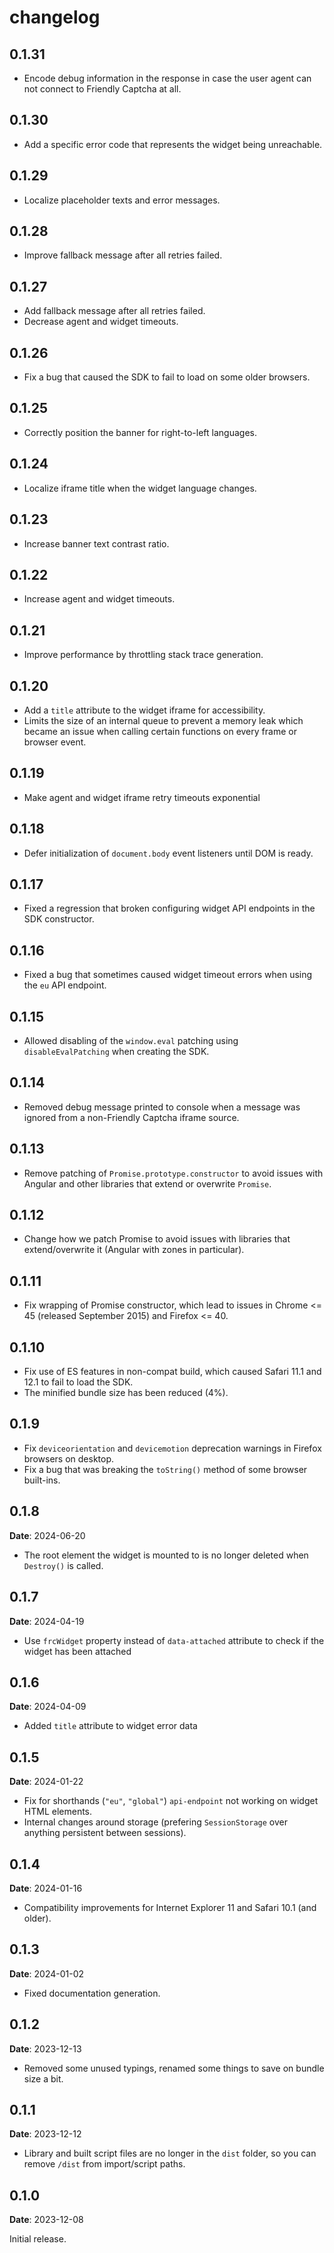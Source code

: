 # changelog

## 0.1.31

* Encode debug information in the response in case the user agent can not connect to Friendly Captcha at all.

## 0.1.30

* Add a specific error code that represents the widget being unreachable.

## 0.1.29

* Localize placeholder texts and error messages.

## 0.1.28

* Improve fallback message after all retries failed.

## 0.1.27

* Add fallback message after all retries failed.
* Decrease agent and widget timeouts.

## 0.1.26

* Fix a bug that caused the SDK to fail to load on some older browsers.

## 0.1.25

* Correctly position the banner for right-to-left languages.

## 0.1.24

* Localize iframe title when the widget language changes.

## 0.1.23

* Increase banner text contrast ratio.

## 0.1.22

* Increase agent and widget timeouts.

## 0.1.21

* Improve performance by throttling stack trace generation.

## 0.1.20

* Add a `title` attribute to the widget iframe for accessibility.
* Limits the size of an internal queue to prevent a memory leak which became an issue when calling certain functions on every frame or browser event.

## 0.1.19

* Make agent and widget iframe retry timeouts exponential

## 0.1.18

* Defer initialization of `document.body` event listeners until DOM is ready.

## 0.1.17

* Fixed a regression that broken configuring widget API endpoints in the SDK constructor.

## 0.1.16

* Fixed a bug that sometimes caused widget timeout errors when using the `eu` API endpoint.

## 0.1.15

* Allowed disabling of the `window.eval` patching using `disableEvalPatching` when creating the SDK.

## 0.1.14

* Removed debug message printed to console when a message was ignored from a non-Friendly Captcha iframe source.

## 0.1.13

* Remove patching of `Promise.prototype.constructor` to avoid issues with Angular and other libraries that extend or overwrite `Promise`.

## 0.1.12

* Change how we patch Promise to avoid issues with libraries that extend/overwrite it (Angular with zones in particular).

## 0.1.11

* Fix wrapping of Promise constructor, which lead to issues in Chrome <= 45 (released September 2015) and Firefox <= 40.

## 0.1.10

* Fix use of ES features in non-compat build, which caused Safari 11.1 and 12.1 to fail to load the SDK.
* The minified bundle size has been reduced (4%).

## 0.1.9

* Fix `deviceorientation` and `devicemotion` deprecation warnings in Firefox browsers on desktop.
* Fix a bug that was breaking the `toString()` method of some browser built-ins.

## 0.1.8
**Date**: 2024-06-20

* The root element the widget is mounted to is no longer deleted when `Destroy()` is called.

## 0.1.7
**Date**: 2024-04-19

* Use `frcWidget` property instead of `data-attached` attribute to check if the widget has been attached

## 0.1.6
**Date**: 2024-04-09

* Added `title` attribute to widget error data

## 0.1.5
**Date**: 2024-01-22

* Fix for shorthands (`"eu"`, `"global"`) `api-endpoint` not working on widget HTML elements.
* Internal changes around storage (prefering `SessionStorage` over anything persistent between sessions).

## 0.1.4
**Date**: 2024-01-16

* Compatibility improvements for Internet Explorer 11 and Safari 10.1 (and older).

## 0.1.3
**Date**: 2024-01-02

* Fixed documentation generation.

## 0.1.2
**Date**: 2023-12-13

* Removed some unused typings, renamed some things to save on bundle size a bit.

## 0.1.1
**Date**: 2023-12-12

* Library and built script files are no longer in the `dist` folder, so you can remove `/dist` from import/script paths.

## 0.1.0
**Date**: 2023-12-08

Initial release.
